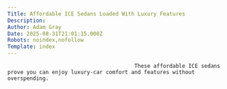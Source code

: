 ```yaml
---
Title: Affordable ICE Sedans Loaded With Luxury Features
Description: 
Author: Adam Gray
Date: 2025-08-31T21:01:15.000Z
Robots: noindex,nofollow
Template: index
---
```


                                            These affordable ICE sedans prove you can enjoy luxury-car comfort and features without overspending.
                                        